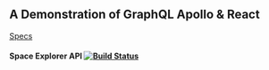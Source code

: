 ## A Demonstration of GraphQL Apollo & React

[Specs](https://www.apollographql.com/docs/tutorial/introduction/)

#### Space Explorer API [![Build Status](https://jenkins.rdok.dev/buildStatus/icon?job=space-explorer%2FAPI)](https://jenkins.rdok.dev/view/Training/job/space-explorer/job/API/)

